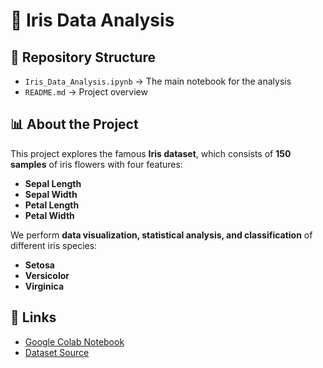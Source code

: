 # 🌸 Iris Data Analysis  

## 📂 Repository Structure  
- `Iris_Data_Analysis.ipynb` → The main notebook for the analysis  
- `README.md` → Project overview  

## 📊 About the Project  
This project explores the famous **Iris dataset**, which consists of **150 samples** of iris flowers with four features:  
- **Sepal Length**  
- **Sepal Width**  
- **Petal Length**  
- **Petal Width**  

We perform **data visualization, statistical analysis, and classification** of different iris species:  
- **Setosa**  
- **Versicolor**  
- **Virginica**  

## 🔗 Links  
- [Google Colab Notebook](your_colab_link_here)  
- [Dataset Source](https://archive.ics.uci.edu/ml/datasets/iris)  

